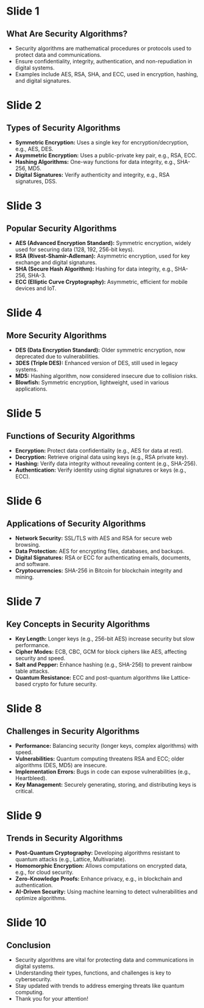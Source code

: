 # Slide 1
## What Are Security Algorithms?
- Security algorithms are mathematical procedures or protocols used to protect data and communications.
- Ensure confidentiality, integrity, authentication, and non-repudiation in digital systems.
- Examples include AES, RSA, SHA, and ECC, used in encryption, hashing, and digital signatures.

# Slide 2
## Types of Security Algorithms
- **Symmetric Encryption:** Uses a single key for encryption/decryption, e.g., AES, DES.
- **Asymmetric Encryption:** Uses a public-private key pair, e.g., RSA, ECC.
- **Hashing Algorithms:** One-way functions for data integrity, e.g., SHA-256, MD5.
- **Digital Signatures:** Verify authenticity and integrity, e.g., RSA signatures, DSS.

# Slide 3
## Popular Security Algorithms
- **AES (Advanced Encryption Standard):** Symmetric encryption, widely used for securing data (128, 192, 256-bit keys).
- **RSA (Rivest-Shamir-Adleman):** Asymmetric encryption, used for key exchange and digital signatures.
- **SHA (Secure Hash Algorithm):** Hashing for data integrity, e.g., SHA-256, SHA-3.
- **ECC (Elliptic Curve Cryptography):** Asymmetric, efficient for mobile devices and IoT.

# Slide 4
## More Security Algorithms
- **DES (Data Encryption Standard):** Older symmetric encryption, now deprecated due to vulnerabilities.
- **3DES (Triple DES):** Enhanced version of DES, still used in legacy systems.
- **MD5:** Hashing algorithm, now considered insecure due to collision risks.
- **Blowfish:** Symmetric encryption, lightweight, used in various applications.

# Slide 5
## Functions of Security Algorithms
- **Encryption:** Protect data confidentiality (e.g., AES for data at rest).
- **Decryption:** Retrieve original data using keys (e.g., RSA private key).
- **Hashing:** Verify data integrity without revealing content (e.g., SHA-256).
- **Authentication:** Verify identity using digital signatures or keys (e.g., ECC).

# Slide 6
## Applications of Security Algorithms
- **Network Security:** SSL/TLS with AES and RSA for secure web browsing.
- **Data Protection:** AES for encrypting files, databases, and backups.
- **Digital Signatures:** RSA or ECC for authenticating emails, documents, and software.
- **Cryptocurrencies:** SHA-256 in Bitcoin for blockchain integrity and mining.

# Slide 7
## Key Concepts in Security Algorithms
- **Key Length:** Longer keys (e.g., 256-bit AES) increase security but slow performance.
- **Cipher Modes:** ECB, CBC, GCM for block ciphers like AES, affecting security and speed.
- **Salt and Pepper:** Enhance hashing (e.g., SHA-256) to prevent rainbow table attacks.
- **Quantum Resistance:** ECC and post-quantum algorithms like Lattice-based crypto for future security.

# Slide 8
## Challenges in Security Algorithms
- **Performance:** Balancing security (longer keys, complex algorithms) with speed.
- **Vulnerabilities:** Quantum computing threatens RSA and ECC; older algorithms (DES, MD5) are insecure.
- **Implementation Errors:** Bugs in code can expose vulnerabilities (e.g., Heartbleed).
- **Key Management:** Securely generating, storing, and distributing keys is critical.

# Slide 9
## Trends in Security Algorithms
- **Post-Quantum Cryptography:** Developing algorithms resistant to quantum attacks (e.g., Lattice, Multivariate).
- **Homomorphic Encryption:** Allows computations on encrypted data, e.g., for cloud security.
- **Zero-Knowledge Proofs:** Enhance privacy, e.g., in blockchain and authentication.
- **AI-Driven Security:** Using machine learning to detect vulnerabilities and optimize algorithms.

# Slide 10
## Conclusion
- Security algorithms are vital for protecting data and communications in digital systems.
- Understanding their types, functions, and challenges is key to cybersecurity.
- Stay updated with trends to address emerging threats like quantum computing.
- Thank you for your attention!